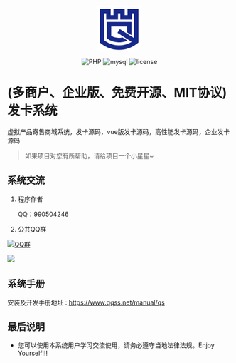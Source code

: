 
<p align="center">
  <img src="./server/public/logo.png" alt="PHP" width="100">
</p>
<p align="center">
  <img src="https://img.shields.io/badge/php-%3E%3D8.1-green.svg" alt="PHP">
  <img src="https://img.shields.io/badge/mysql-%3E%3D5.7-green.svg" alt="mysql">
  <img src="https://img.shields.io/badge/license-MIT-green.svg" alt="license">
</p>

# (多商户、企业版、免费开源、MIT协议)发卡系统

虚拟产品寄售商城系统，发卡源码，vue版发卡源码，高性能发卡源码，企业发卡源码

> 如果项目对您有所帮助，请给项目一个小星星~

## 系统交流

1. 程序作者

   QQ：990504246

2. 公共QQ群

  <a target="_blank" href="https://qm.qq.com/cgi-bin/qm/qr?k=keJuTIHDO3yJAvECJ8gxjGvII5GdvxKa&jump_from=webapi&authKey=fj/1IiYxb+yFoE0RpELS/rd3xaAcaWrOJKDIPZDsKpWX/I7lm1305GzMm8bW9t6r"><img border="0" src="//pub.idqqimg.com/wpa/images/group.png" alt="QQ群" title="QQ群"></a>
  
  <img src="https://www.qqss.net/web/assets/qrcode_1736538593958-410e7a40.jpg" width="40%" />



## 系统手册

安装及开发手册地址 : https://www.qqss.net/manual/qs

## 最后说明

+ 您可以使用本系统用户学习交流使用，请务必遵守当地法律法规。Enjoy Yourself!!!
